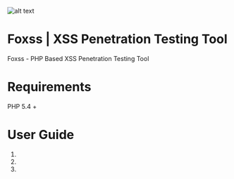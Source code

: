 ![alt text](https://github.com/akalankauk/Foxss-XSS-Penetration-Testing-Tool/blob/master/theme/img/logo-foxss.png?raw=true)
# Foxss | XSS Penetration Testing Tool
Foxss - PHP Based XSS Penetration Testing Tool

# Requirements
PHP 5.4 +

# User Guide
1.
2.
3.
